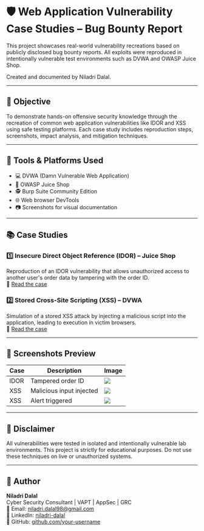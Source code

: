 # 🛡️ Web Application Vulnerability Case Studies – Bug Bounty Report

This project showcases real-world vulnerability recreations based on publicly disclosed bug bounty reports. All exploits were reproduced in intentionally vulnerable test environments such as DVWA and OWASP Juice Shop.

Created and documented by Niladri Dalal.

---

## 🎯 Objective

To demonstrate hands-on offensive security knowledge through the recreation of common web application vulnerabilities like IDOR and XSS using safe testing platforms. Each case study includes reproduction steps, screenshots, impact analysis, and mitigation techniques.

---

## 🧰 Tools & Platforms Used

- 💻 DVWA (Damn Vulnerable Web Application)
- 🛒 OWASP Juice Shop
- 🕵️ Burp Suite Community Edition
- 🌐 Web browser DevTools
- 📷 Screenshots for visual documentation

---

## 📚 Case Studies

### 1️⃣ Insecure Direct Object Reference (IDOR) – Juice Shop  
Reproduction of an IDOR vulnerability that allows unauthorized access to another user's order data by tampering with the order ID.  
🔗 [Read the case](case1_idor_juice_shop.md)

### 2️⃣ Stored Cross-Site Scripting (XSS) – DVWA  
Simulation of a stored XSS attack by injecting a malicious script into the application, leading to execution in victim browsers.  
🔗 [Read the case](case2_stored_xss_dvwa.md)

---

## 📸 Screenshots Preview

| Case | Description               | Image                                 |
|------|---------------------------|----------------------------------------|
| IDOR | Tampered order ID         | ![](screenshots/idor_steps.png)       |
| XSS  | Malicious input injected  | ![](screenshots/xss_payload.png)      |
| XSS  | Alert triggered           | ![](screenshots/xss_output.png)       |

---

## 📌 Disclaimer

All vulnerabilities were tested in isolated and intentionally vulnerable lab environments. This project is strictly for educational purposes. Do not use these techniques on live or unauthorized systems.

---

## 👤 Author

**Niladri Dalal**  
Cyber Security Consultant | VAPT | AppSec | GRC  
📧 Email: niladri.dalal98@gmail.com  
🔗 LinkedIn: [niladri-dalal](https://www.linkedin.com/in/niladri-dalal-70744b1a2/)  
🔗 GitHub: [github.com/your-username](https://github.com/niladri-sec)

